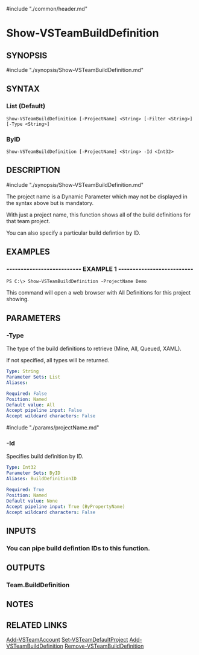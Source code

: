 #include "./common/header.md"

# Show-VSTeamBuildDefinition

## SYNOPSIS
#include "./synopsis/Show-VSTeamBuildDefinition.md"

## SYNTAX

### List (Default)
```
Show-VSTeamBuildDefinition [-ProjectName] <String> [-Filter <String>] [-Type <String>]
```

### ByID
```
Show-VSTeamBuildDefinition [-ProjectName] <String> -Id <Int32>
```

## DESCRIPTION
#include "./synopsis/Show-VSTeamBuildDefinition.md"

The project name is a Dynamic Parameter which may not be displayed
in the syntax above but is mandatory.

With just a project name, this function shows all of the build definitions
for that team project.

You can also specify a particular build defintion
by ID.

## EXAMPLES

### -------------------------- EXAMPLE 1 --------------------------
```
PS C:\> Show-VSTeamBuildDefinition -ProjectName Demo
```

This command will open a web browser with All Definitions for this project showing.

## PARAMETERS

### -Type
The type of the build definitions to retrieve (Mine, All, Queued, XAML).

If not specified, all types will be returned.

```yaml
Type: String
Parameter Sets: List
Aliases: 

Required: False
Position: Named
Default value: All
Accept pipeline input: False
Accept wildcard characters: False
```

#include "./params/projectName.md"

### -Id
Specifies build definition by ID.

```yaml
Type: Int32
Parameter Sets: ByID
Aliases: BuildDefinitionID

Required: True
Position: Named
Default value: None
Accept pipeline input: True (ByPropertyName)
Accept wildcard characters: False
```

## INPUTS

### You can pipe build defintion IDs to this function.

## OUTPUTS

### Team.BuildDefinition

## NOTES

## RELATED LINKS

[Add-VSTeamAccount](Add-VSTeamAccount.md)
[Set-VSTeamDefaultProject](Set-VSTeamDefaultProject.md)
[Add-VSTeamBuildDefinition](Add-VSTeamBuildDefinition.md)
[Remove-VSTeamBuildDefinition](Remove-VSTeamBuildDefinition.md)
